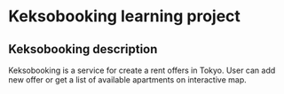 # Keksobooking learning project

## Keksobooking description

Keksobooking is a service for create a rent offers in Tokyo. User can add new offer or get a list of available apartments on interactive map.
